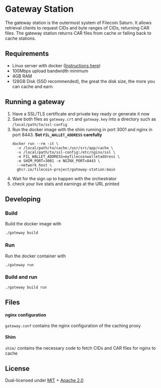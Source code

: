 # Gateway Station

The gateway station is the outermost system of Filecoin Saturn. It allows retrieval clients to request CIDs and byte
ranges of CIDs, returning CAR files. The gateway station returns CAR files from cache or falling back to cache stations.

## Requirements

- Linux server with docker ([Instructions here](https://docs.docker.com/engine/install/#server))
- 100Mbps upload bandwidth minimum
- 4GB RAM
- 128GB Disk (SSD recommended), the great the disk size, the more you can cache and earn

## Running a gateway

1. Have a SSL/TLS certificate and private key ready or generate it now
2. Save both files as `gateway.crt` and `gateway.key` into a directory such as `/local/path/to/ssl-config`
3. Run the docker image with the shim running in port 3001 and nginx in port 8443. **Set `FIL_WALLET_ADDRESS` carefully**
    ```shell
    docker run --rm -it \
      -v /local/path/to/cache:/usr/src/app/cache \
      -v /local/path/to/ssl-config:/etc/nginx/ssl \
      -e FIL_WALLET_ADDRESS=myfilecoinwalletaddress \
      -e SHIM_PORT=3001 -e NGINX_PORT=8443 \
      --network host \
      ghcr.io/filecoin-project/gateway-station:main
    ```
4. Wait for the sign up to happen with the orchestrator
5. check your live stats and earnings at the URL printed

## Developing

### Build

Build the docker image with 
```shell
./gateway build
```

### Run

Run the docker container with 
```shell
./gateway run
```

### Build and run

```shell
./gateway build run
```

## Files

#### nginx configuration

`gateway.conf` contains the nginx configuration of the caching proxy

#### Shim

`shim/` contains the necessary code to fetch CIDs and CAR files for nginx to cache 

## License

Dual-licensed under [MIT](https://github.com/filecoin-project/gateway-station/blob/master/LICENSE-MIT) + [Apache 2.0](https://github.com/filecoin-project/gateway-station/blob/master/LICENSE-APACHE)
